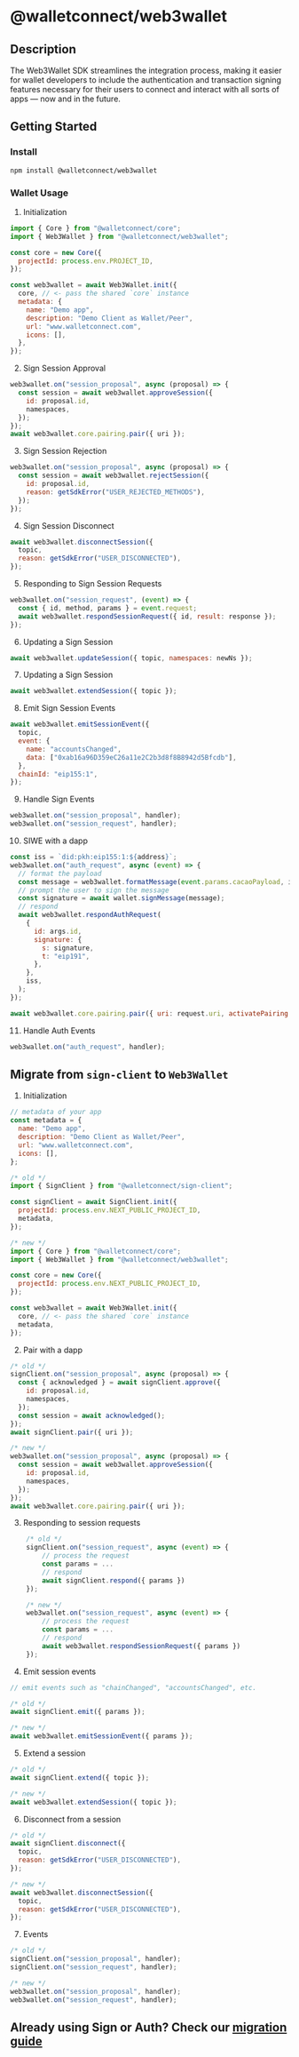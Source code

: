# @walletconnect/web3wallet

## Description

The Web3Wallet SDK streamlines the integration process, making it easier for wallet developers to include the authentication and transaction signing features necessary for their users to connect and interact with all sorts of apps — now and in the future.

## Getting Started

### Install

```
npm install @walletconnect/web3wallet
```

### Wallet Usage

1. Initialization

```javascript
import { Core } from "@walletconnect/core";
import { Web3Wallet } from "@walletconnect/web3wallet";

const core = new Core({
  projectId: process.env.PROJECT_ID,
});

const web3wallet = await Web3Wallet.init({
  core, // <- pass the shared `core` instance
  metadata: {
    name: "Demo app",
    description: "Demo Client as Wallet/Peer",
    url: "www.walletconnect.com",
    icons: [],
  },
});
```

2. Sign Session Approval

```javascript
web3wallet.on("session_proposal", async (proposal) => {
  const session = await web3wallet.approveSession({
    id: proposal.id,
    namespaces,
  });
});
await web3wallet.core.pairing.pair({ uri });
```

3. Sign Session Rejection

```javascript
web3wallet.on("session_proposal", async (proposal) => {
  const session = await web3wallet.rejectSession({
    id: proposal.id,
    reason: getSdkError("USER_REJECTED_METHODS"),
  });
});
```

4. Sign Session Disconnect

```javascript
await web3wallet.disconnectSession({
  topic,
  reason: getSdkError("USER_DISCONNECTED"),
});
```

5. Responding to Sign Session Requests

```javascript
web3wallet.on("session_request", (event) => {
  const { id, method, params } = event.request;
  await web3wallet.respondSessionRequest({ id, result: response });
});
```

6. Updating a Sign Session

```javascript
await web3wallet.updateSession({ topic, namespaces: newNs });
```

7. Updating a Sign Session

```javascript
await web3wallet.extendSession({ topic });
```

8. Emit Sign Session Events

```javascript
await web3wallet.emitSessionEvent({
  topic,
  event: {
    name: "accountsChanged",
    data: ["0xab16a96D359eC26a11e2C2b3d8f8B8942d5Bfcdb"],
  },
  chainId: "eip155:1",
});
```

9. Handle Sign Events

```javascript
web3wallet.on("session_proposal", handler);
web3wallet.on("session_request", handler);
```

10. SIWE with a dapp

```javascript
const iss = `did:pkh:eip155:1:${address}`;
web3wallet.on("auth_request", async (event) => {
  // format the payload
  const message = web3wallet.formatMessage(event.params.cacaoPayload, iss);
  // prompt the user to sign the message
  const signature = await wallet.signMessage(message);
  // respond
  await web3wallet.respondAuthRequest(
    {
      id: args.id,
      signature: {
        s: signature,
        t: "eip191",
      },
    },
    iss,
  );
});

await web3wallet.core.pairing.pair({ uri: request.uri, activatePairing: true });
```

11. Handle Auth Events

```javascript
web3wallet.on("auth_request", handler);
```

## Migrate from `sign-client` to `Web3Wallet`

1. Initialization

```javascript
// metadata of your app
const metadata = {
  name: "Demo app",
  description: "Demo Client as Wallet/Peer",
  url: "www.walletconnect.com",
  icons: [],
};

/* old */
import { SignClient } from "@walletconnect/sign-client";

const signClient = await SignClient.init({
  projectId: process.env.NEXT_PUBLIC_PROJECT_ID,
  metadata,
});

/* new */
import { Core } from "@walletconnect/core";
import { Web3Wallet } from "@walletconnect/web3wallet";

const core = new Core({
  projectId: process.env.NEXT_PUBLIC_PROJECT_ID,
});

const web3wallet = await Web3Wallet.init({
  core, // <- pass the shared `core` instance
  metadata,
});
```

2. Pair with a dapp

```javascript
/* old */
signClient.on("session_proposal", async (proposal) => {
  const { acknowledged } = await signClient.approve({
    id: proposal.id,
    namespaces,
  });
  const session = await acknowledged();
});
await signClient.pair({ uri });

/* new */
web3wallet.on("session_proposal", async (proposal) => {
  const session = await web3wallet.approveSession({
    id: proposal.id,
    namespaces,
  });
});
await web3wallet.core.pairing.pair({ uri });
```

3. Responding to session requests

```javascript
    /* old */
    signClient.on("session_request", async (event) => {
        // process the request
        const params = ...
        // respond
        await signClient.respond({ params })
    });

    /* new */
    web3wallet.on("session_request", async (event) => {
        // process the request
        const params = ...
        // respond
        await web3wallet.respondSessionRequest({ params })
    });
```

4. Emit session events

```javascript
// emit events such as "chainChanged", "accountsChanged", etc.

/* old */
await signClient.emit({ params });

/* new */
await web3wallet.emitSessionEvent({ params });
```

5. Extend a session

```javascript
/* old */
await signClient.extend({ topic });

/* new */
await web3wallet.extendSession({ topic });
```

6. Disconnect from a session

```javascript
/* old */
await signClient.disconnect({
  topic,
  reason: getSdkError("USER_DISCONNECTED"),
});

/* new */
await web3wallet.disconnectSession({
  topic,
  reason: getSdkError("USER_DISCONNECTED"),
});
```

7. Events

```javascript
/* old */
signClient.on("session_proposal", handler);
signClient.on("session_request", handler);

/* new */
web3wallet.on("session_proposal", handler);
web3wallet.on("session_request", handler);
```

## Already using Sign or Auth? Check our [migration guide](https://github.com/WalletConnect/web-examples/tree/main/wallets/react-web3wallet#migrate-from-sign-client-to-web3wallet)

